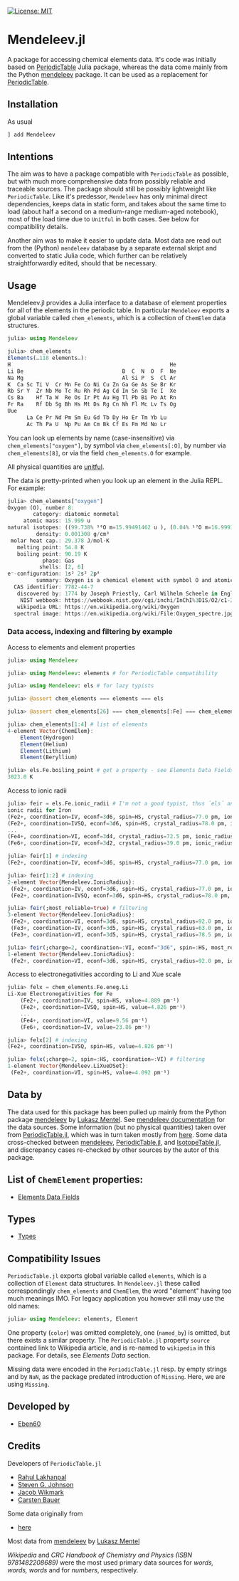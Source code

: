
[![License: MIT](https://img.shields.io/badge/License-MIT-yellow.svg)](https://opensource.org/licenses/MIT)

# Mendeleev.jl

A package for accessing chemical elements data. It's code was initially based on [PeriodicTable](https://github.com/JuliaPhysics/PeriodicTable.jl) Julia package, whereas the data come mainly from the Python [mendeleev](https://github.com/lmmentel/mendeleev) package. It can be used as a replacement for [PeriodicTable](https://github.com/JuliaPhysics/PeriodicTable.jl).

## Installation
As usual
```julia
] add Mendeleev
```

## Intentions
The aim was to have a package compatible with `PeriodicTable` as possible, but with much more comprehensive data 
from possibly reliable and traceable sources. The package should still be possibly lightweight like `PeriodicTable`. Like it's predessor, `Mendeleev` has only minimal direct dependencies, keeps data in static form, and takes about the same time to load (about half a second on a medium-range medium-aged notebook), most of the load time due to `Unitful` in both cases. See below for compatibility details.

Another aim was to make it easier to update data. Most data are read out from the (Python) `mendeleev` database by a separate external skript and converted to static Julia code, which further can be relatively straightforwardly edited, should that be necessary.

## Usage
Mendeleev.jl provides a Julia interface to a database of element
properties for all of the elements in the periodic table. In particular `Mendeleev` exports a global variable called `chem_elements`, which is a collection of
`ChemElem` data structures.

```julia
julia> using Mendeleev

julia> chem_elements
Elements(…118 elements…):
H                                                  He
Li Be                               B  C  N  O  F  Ne
Na Mg                               Al Si P  S  Cl Ar
K  Ca Sc Ti V  Cr Mn Fe Co Ni Cu Zn Ga Ge As Se Br Kr
Rb Sr Y  Zr Nb Mo Tc Ru Rh Pd Ag Cd In Sn Sb Te I  Xe
Cs Ba    Hf Ta W  Re Os Ir Pt Au Hg Tl Pb Bi Po At Rn
Fr Ra    Rf Db Sg Bh Hs Mt Ds Rg Cn Nh Fl Mc Lv Ts Og
Uue                                                   
      La Ce Pr Nd Pm Sm Eu Gd Tb Dy Ho Er Tm Yb Lu    
      Ac Th Pa U  Np Pu Am Cm Bk Cf Es Fm Md No Lr
```

You can look up elements by name (case-insensitive)
via `chem_elements["oxygen"]`, by symbol via `chem_elements[:O]`, by number via
`chem_elements[8]`, or via the field `chem_elements.O` for example.


All physical quantities are [unitful](https://painterqubits.github.io/Unitful.jl).

The data is pretty-printed when you look up an element in the Julia REPL.
For example:
```julia
julia> chem_elements["oxygen"]
Oxygen (O), number 8:
        category: diatomic nonmetal
     atomic mass: 15.999 u
natural isotopes: ((99.738% ¹⁶O m=15.99491462 u ), (0.04% ¹⁷O m=16.999131757 u ), (0.222% ¹⁸O m=17.999159613 u ))
         density: 0.001308 g/cm³
 molar heat cap.: 29.378 J/mol⋅K
   melting point: 54.8 K
   boiling point: 90.19 K
           phase: Gas
          shells: [2, 6]
e⁻-configuration: 1s² 2s² 2p⁴
         summary: Oxygen is a chemical element with symbol O and atomic number 8. It is a member of the chalcogen group on the periodic table and is a highly reactive nonmetal and oxidizing agent that readily forms compounds (notably oxides) with most elements. By mass, oxygen is the third-most abundant element in the universe, after hydrogen and helium.
  CAS identifier: 7782-44-7
   discovered by: 1774 by Joseph Priestly, Carl Wilhelm Scheele in England/Sweden
    NIST webbook: https://webbook.nist.gov/cgi/inchi/InChI%3D1S/O2/c1-2
   wikipedia URL: https://en.wikipedia.org/wiki/Oxygen
  spectral image: https://en.wikipedia.org/wiki/File:Oxygen_spectre.jpg

```



### Data access, indexing and filtering by example

Access to elements and element properties
```julia
julia> using Mendeleev

julia> using Mendeleev: elements # for PeriodicTable compatibility

julia> using Mendeleev: els # for lazy typists

julia> @assert chem_elements === elements === els

julia> @assert chem_elements[26] === chem_elements[:Fe] === chem_elements["iron"] === chem_elements.Fe # four ways to get an element

julia> chem_elements[1:4] # list of elements
4-element Vector{ChemElem}:
    Element(Hydrogen)
    Element(Helium)
    Element(Lithium)
    Element(Beryllium)

julia> els.Fe.boiling_point # get a property - see Elements Data Fields
3023.0 K
```
Access to ionic radii
```julia
julia> feir = els.Fe.ionic_radii # I'm not a good typist, thus ´els´ and not ´chem_elements´ here
ionic radii for Iron
(Fe2+, coordination=IV, econf=3d6, spin=HS, crystal_radius=77.0 pm, ionic_radius=63.0 pm, ionic_potential=0.03175 e pm⁻¹, most_reliable=false)
(Fe2+, coordination=IVSQ, econf=3d6, spin=HS, crystal_radius=78.0 pm, ionic_radius=64.0 pm, ionic_potential=0.03125 e pm⁻¹, most_reliable=false)
...
(Fe4+, coordination=VI, econf=3d4, crystal_radius=72.5 pm, ionic_radius=58.5 pm, ionic_potential=0.06838 e pm⁻¹, origin=from r^3 vs V plots, , most_reliable=false)
(Fe6+, coordination=IV, econf=3d2, crystal_radius=39.0 pm, ionic_radius=25.0 pm, ionic_potential=0.24 e pm⁻¹, origin=from r^3 vs V plots, , most_reliable=false)

julia> feir[1] # indexing
(Fe2+, coordination=IV, econf=3d6, spin=HS, crystal_radius=77.0 pm, ionic_radius=63.0 pm, ionic_potential=0.03175 e pm⁻¹, most_reliable=false)

julia> feir[1:2] # indexing
2-element Vector{Mendeleev.IonicRadius}:
 (Fe2+, coordination=IV, econf=3d6, spin=HS, crystal_radius=77.0 pm, ionic_radius=63.0 pm, ionic_potential=0.03175 e pm⁻¹, most_reliable=false)
 (Fe2+, coordination=IVSQ, econf=3d6, spin=HS, crystal_radius=78.0 pm, ionic_radius=64.0 pm, ionic_potential=0.03125 e pm⁻¹, most_reliable=false)

julia> feir(;most_reliable=true) # filtering
3-element Vector{Mendeleev.IonicRadius}:
 (Fe2+, coordination=VI, econf=3d6, spin=HS, crystal_radius=92.0 pm, ionic_radius=78.0 pm, ionic_potential=0.02564 e pm⁻¹, origin=from r^3 vs V plots, , most_reliable=true)
 (Fe3+, coordination=IV, econf=3d5, spin=HS, crystal_radius=63.0 pm, ionic_radius=49.0 pm, ionic_potential=0.06122 e pm⁻¹, most_reliable=true)
 (Fe3+, coordination=VI, econf=3d5, spin=HS, crystal_radius=78.5 pm, ionic_radius=64.5 pm, ionic_potential=0.04651 e pm⁻¹, origin=from r^3 vs V plots, , most_reliable=true)

julia> feir(;charge=2, coordination=:VI, econf="3d6", spin=:HS, most_reliable=true) #filtering
1-element Vector{Mendeleev.IonicRadius}:
 (Fe2+, coordination=VI, econf=3d6, spin=HS, crystal_radius=92.0 pm, ionic_radius=78.0 pm, ionic_potential=0.02564 e pm⁻¹, origin=from r^3 vs V plots, , most_reliable=true)

```
Access to electronegativities according to Li and Xue scale
```julia
julia> felx = chem_elements.Fe.eneg.Li
Li-Xue Electronegativities for Fe
    (Fe2+, coordination=IV, spin=HS, value=4.889 pm⁻¹)
    (Fe2+, coordination=IVSQ, spin=HS, value=4.826 pm⁻¹)
    ...
    (Fe4+, coordination=VI, value=9.56 pm⁻¹)
    (Fe6+, coordination=IV, value=23.86 pm⁻¹)

julia> felx[2] # indexing
(Fe2+, coordination=IVSQ, spin=HS, value=4.826 pm⁻¹)

julia> felx(;charge=2, spin=:HS, coordination=:VI) # filtering
1-element Vector{Mendeleev.LiXueDSet}:
 (Fe2+, coordination=VI, spin=HS, value=4.092 pm⁻¹)
```

## Data by
The data used for this package has been pulled up mainly from the Python package [mendeleev](https://github.com/lmmentel/mendeleev) by [Lukasz Mentel](https://github.com/lmmentel). See [mendeleev documentation](https://mendeleev.readthedocs.io/en/stable/data.html) for the data sources. Some information (but no physical quantities) taken over from [PeriodicTable.jl](https://github.com/JuliaPhysics/PeriodicTable.jl), which was in turn taken mostly from [here](https://github.com/Bowserinator/Periodic-Table-JSON). Some data cross-checked between [mendeleev](https://github.com/lmmentel/mendeleev), [PeriodicTable.jl](https://github.com/JuliaPhysics/PeriodicTable.jl), and [IsotopeTable.jl](https://github.com/Gregstrq/IsotopeTable.jl), and discrepancy cases re-checked by other sources by the autor of this package.

##  List of `ChemElement` properties: 

* [Elements Data Fields](./elements_data_fields.md)

## Types

* [Types](./types.md)

## Compatibility Issues
`PeriodicTable.jl` exports global variable called `elements`, which is a collection of `Element` data structures.
In `Mendeleev.jl` these called correspondingly `chem_elements` and `ChemElem`, the word "element" having too much 
meanings IMO. For legacy application you however still may use the old names:

```julia
julia> using Mendeleev: elements, Element
```

One property (`color`) was omitted completely, one (`named_by`) is omitted, but there exists a similar property. The `PeriodicTable.jl` property `source` contained link to Wikipedia article, and is re-named to `wikipedia` in this package. For details, see _Elements Data_ section. 

Missing data were encoded in the `PeriodicTable.jl` resp. by empty strings and by `NaN`, as the package predated introduction of `Missing`. Here, we are using `Missing`.

## Developed by
* [Eben60](https://github.com/Eben60)

## Credits
Developers of `PeriodicTable.jl`
* [Rahul Lakhanpal](https://www.rahullakhanpal.in)
* [Steven G. Johnson](https://github.com/stevengj)
* [Jacob Wikmark](https://github.com/lancebeet)
* [Carsten Bauer](https://github.com/crstnbr)

Some data originally from 
* [here](https://github.com/Bowserinator/Periodic-Table-JSON)

Most data from 
[mendeleev](https://github.com/lmmentel/mendeleev) by [Lukasz Mentel](https://github.com/lmmentel)

_Wikipedia_ and _CRC Handbook of Chemistry and Physics (ISBN 9781482208689)_ were the most used primary data sources for _words, words, words_ and for _numbers_, respectively. 